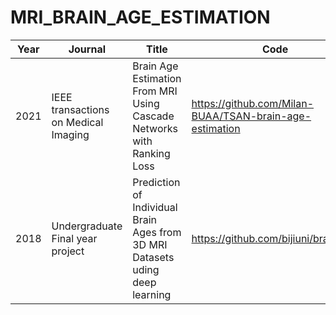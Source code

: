# MRI_BRAIN_AGE_ESTIMATION

Year | Journal             | Title                             | Code                                                     |
-----|---------------------|-----------------------------------|----------------------------------------------------------|
2021 |IEEE transactions on Medical Imaging |  Brain Age Estimation From MRI  Using Cascade Networks with Ranking Loss| https://github.com/Milan-BUAA/TSAN-brain-age-estimation |
2018 | Undergraduate Final year project | Prediction of Individual Brain Ages from 3D MRI Datasets uding deep learning | https://github.com/bijiuni/brain_age
